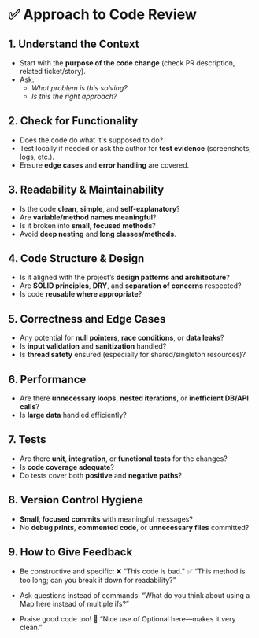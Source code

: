 # ✅ Approach to Code Review

## 1. Understand the Context
- Start with the **purpose of the code change** (check PR description, related ticket/story).
- Ask:
    - _What problem is this solving?_
    - _Is this the right approach?_

## 2. Check for Functionality
- Does the code do what it's supposed to do?
- Test locally if needed or ask the author for **test evidence** (screenshots, logs, etc.).
- Ensure **edge cases** and **error handling** are covered.

## 3. Readability & Maintainability
- Is the code **clean**, **simple**, and **self-explanatory**?
- Are **variable/method names meaningful**?
- Is it broken into **small, focused methods**?
- Avoid **deep nesting** and **long classes/methods**.

## 4. Code Structure & Design
- Is it aligned with the project’s **design patterns and architecture**?
- Are **SOLID principles**, **DRY**, and **separation of concerns** respected?
- Is code **reusable where appropriate**?

## 5. Correctness and Edge Cases
- Any potential for **null pointers**, **race conditions**, or **data leaks**?
- Is **input validation** and **sanitization** handled?
- Is **thread safety** ensured (especially for shared/singleton resources)?

## 6. Performance
- Are there **unnecessary loops**, **nested iterations**, or **inefficient DB/API calls**?
- Is **large data** handled efficiently?

## 7. Tests
- Are there **unit**, **integration**, or **functional tests** for the changes?
- Is **code coverage adequate**?
- Do tests cover both **positive** and **negative paths**?

## 8. Version Control Hygiene
- **Small, focused commits** with meaningful messages?
- No **debug prints**, **commented code**, or **unnecessary files** committed?

## 9. How to Give Feedback
- Be constructive and specific:
❌ “This code is bad.”
✅ “This method is too long; can you break it down for readability?”

- Ask questions instead of commands:
“What do you think about using a Map here instead of multiple ifs?”

- Praise good code too! 🙌
“Nice use of Optional here—makes it very clean.”

